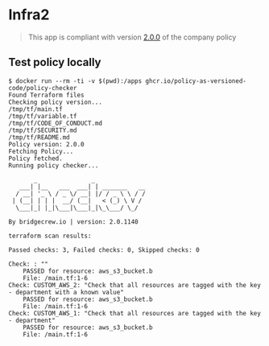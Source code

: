 # Infra2

> This app is compliant with version [2.0.0](https://github.com/policy-as-versioned-code/policy/releases/tag/2.0.0) of the company policy

## Test policy locally

```raw
$ docker run --rm -ti -v $(pwd):/apps ghcr.io/policy-as-versioned-code/policy-checker
Found Terraform files
Checking policy version...
/tmp/tf/main.tf
/tmp/tf/variable.tf
/tmp/tf/CODE_OF_CONDUCT.md
/tmp/tf/SECURITY.md
/tmp/tf/README.md
Policy version: 2.0.0
Fetching Policy...
Policy fetched.
Running policy checker...

       _               _
   ___| |__   ___  ___| | _______   __
  / __| '_ \ / _ \/ __| |/ / _ \ \ / /
 | (__| | | |  __/ (__|   < (_) \ V /
  \___|_| |_|\___|\___|_|\_\___/ \_/

By bridgecrew.io | version: 2.0.1140

terraform scan results:

Passed checks: 3, Failed checks: 0, Skipped checks: 0

Check: : ""
	PASSED for resource: aws_s3_bucket.b
	File: /main.tf:1-6
Check: CUSTOM_AWS_2: "Check that all resources are tagged with the key - department with a known value"
	PASSED for resource: aws_s3_bucket.b
	File: /main.tf:1-6
Check: CUSTOM_AWS_1: "Check that all resources are tagged with the key - department"
	PASSED for resource: aws_s3_bucket.b
	File: /main.tf:1-6
```